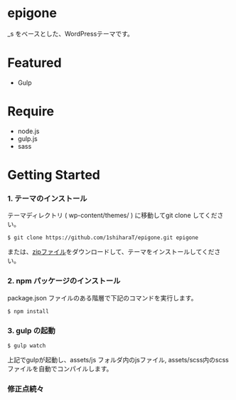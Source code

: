 epigone
===
_s をベースとした、WordPressテーマです。

# Featured

* Gulp

# Require

* node.js
* gulp.js
* sass

# Getting Started

### 1. テーマのインストール

テーマディレクトリ ( wp-content/themes/ ) に移動してgit clone してください。

	$ git clone https://github.com/1shiharaT/epigone.git epigone

または、[zipファイル](https://github.com/1shiharaT/epigone/archive/master.zip)をダウンロードして、テーマをインストールしてください。

### 2. npm パッケージのインストール

package.json ファイルのある階層で下記のコマンドを実行します。

	$ npm install

### 3. gulp の起動

	$ gulp watch

上記でgulpが起動し、assets/js フォルダ内のjsファイル, assets/scss内のscssファイルを自動でコンパイルします。

### 修正点続々

